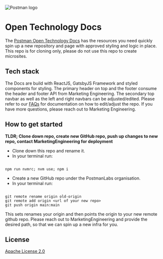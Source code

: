 ![Postman logo](https://assets.getpostman.com/common-share/postman-github-logo.png "Postman logo")

# Open Technology Docs

The [Postman Open Technology Docs](https://learning.postman.com/open-technologies-docs) has the resources you need quickly spin up a new repository and page with approved styling and logic in place. This repo is for cloning only, please do not use this repo to create microsites.

## Tech stack

The Docs are build with ReactJS, GatsbyJS Framework and styled components for styling.
The primary header on top and the footer consume the header and footer API from Marketing Engineering.
The secondary top navbar as well as the left and right navbars can be adjusted/edited.
Please refer to our [FAQs](https://postmanlabs.atlassian.net/wiki/spaces/MT/pages/4287037690/Marketing+Docs+Template) for documentation on how to edit/adjust the repo. If you have more questions, please reach out to Marketing Engineering.

## How to get started

**TLDR;
Clone down repo, create new GitHub repo, push up changes to new repo, contact MarketingEngineering for deployment**

* Clone down this repo and rename it.
* In your terminal run:

```

npm run nvmrc; nvm use; npm i

```

* Create a new GitHub repo under the PostmanLabs organisation.
* In your terminal run:

```shell

git remote rename origin old-origin
git remote add origin <url of your new repo>
git push origin main:main

```

This sets renames your origin and then points the origin to your new remote github repo.
Please reach out to MarketingEngineering and provide the desired path, so that we can spin up a new infra for you.

## License

[Apache License 2.0](LICENSE)
